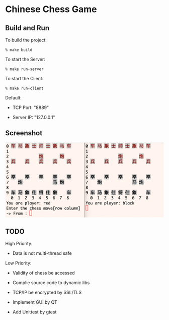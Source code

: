 # Chinese Chess Game

Build and Run
-------------

To build the project:

    % make build

To start the Server:

    % make run-server

To start the Client:

    % make run-client

Default:

* TCP Port: "8889"

* Server IP: "127.0.0.1"

Screenshot
----------

![image](https://github.com/GeniusDai/kingpin/raw/main/pictures/PlayChess.png)

TODO
----

High Priority:

* Data is not multi-thread safe

Low Priority:

* Validity of chess be accessed

* Complie source code to dynamic libs

* TCP/IP be encrypted by SSL/TLS

* Implement GUI by QT

* Add Unittest by gtest
